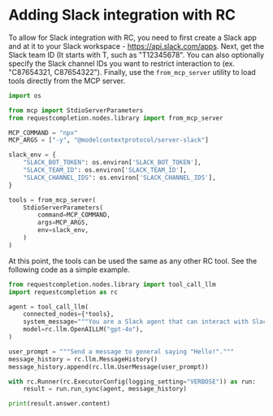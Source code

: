 # Adding Slack integration with RC

To allow for Slack integration with RC, you need to first create a Slack app and at it to your Slack workspace - https://api.slack.com/apps. 
Next, get the Slack team ID (It starts with T, such as "T12345678". You can also optionally specify the Slack channel IDs you want to restrict interaction to (ex. "C87654321, C87654322").
Finally, use the `from_mcp_server` utility to load tools directly from the MCP server. 

```python
import os

from mcp import StdioServerParameters
from requestcompletion.nodes.library import from_mcp_server

MCP_COMMAND = "npx"
MCP_ARGS = ["-y", "@modelcontextprotocol/server-slack"]

slack_env = {
    "SLACK_BOT_TOKEN": os.environ['SLACK_BOT_TOKEN'],
    "SLACK_TEAM_ID": os.environ['SLACK_TEAM_ID'],
    "SLACK_CHANNEL_IDS": os.environ['SLACK_CHANNEL_IDS'],
}

tools = from_mcp_server(
    StdioServerParameters(
        command=MCP_COMMAND,
        args=MCP_ARGS,
        env=slack_env,
    )
)
```

At this point, the tools can be used the same as any other RC tool. See the following code as a simple example.

```python
from requestcompletion.nodes.library import tool_call_llm
import requestcompletion as rc

agent = tool_call_llm(
    connected_nodes={*tools},
    system_message="""You are a Slack agent that can interact with Slack channels.""",
    model=rc.llm.OpenAILLM("gpt-4o"),
)

user_prompt = """Send a message to general saying "Hello!"."""
message_history = rc.llm.MessageHistory()
message_history.append(rc.llm.UserMessage(user_prompt))

with rc.Runner(rc.ExecutorConfig(logging_setting="VERBOSE")) as run:
    result = run.run_sync(agent, message_history)

print(result.answer.content)
```